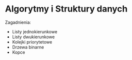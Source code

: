 # Algorytmy i Struktury danych

Zagadnienia:
* Listy jednokierunkowe
* Listy dwukierunkowe
* Kolejki priorytetowe
* Drzewa binarne
* Kopce
